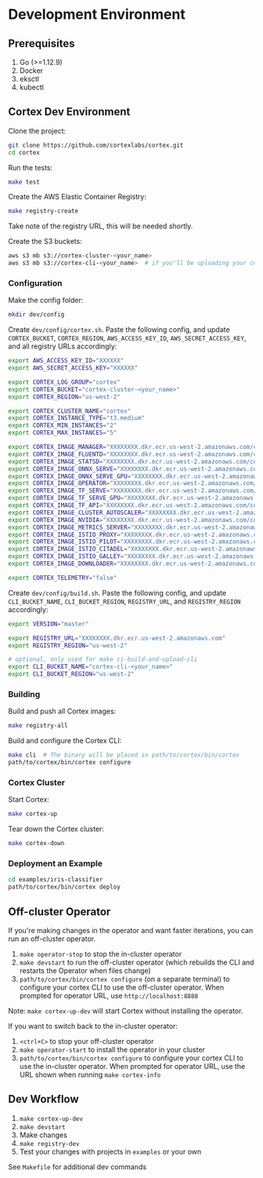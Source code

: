 # Development Environment

## Prerequisites

1. Go (>=1.12.9)
1. Docker
1. eksctl
1. kubectl

## Cortex Dev Environment

Clone the project:

```bash
git clone https://github.com/cortexlabs/cortex.git
cd cortex
```

Run the tests:

```bash
make test
```

Create the AWS Elastic Container Registry:

```bash
make registry-create
```

Take note of the registry URL, this will be needed shortly.

Create the S3 buckets:

```bash
aws s3 mb s3://cortex-cluster-<your_name>
aws s3 mb s3://cortex-cli-<your_name>  # if you'll be uploading your compiled CLI
```

### Configuration

Make the config folder:

```bash
mkdir dev/config
```

Create `dev/config/cortex.sh`. Paste the following config, and update `CORTEX_BUCKET`, `CORTEX_REGION`, `AWS_ACCESS_KEY_ID`, `AWS_SECRET_ACCESS_KEY`, and all registry URLs accordingly:

```bash
export AWS_ACCESS_KEY_ID="XXXXXX"
export AWS_SECRET_ACCESS_KEY="XXXXXX"

export CORTEX_LOG_GROUP="cortex"
export CORTEX_BUCKET="cortex-cluster-<your_name>"
export CORTEX_REGION="us-west-2"

export CORTEX_CLUSTER_NAME="cortex"
export CORTEX_INSTANCE_TYPE="t3.medium"
export CORTEX_MIN_INSTANCES="2"
export CORTEX_MAX_INSTANCES="5"

export CORTEX_IMAGE_MANAGER="XXXXXXXX.dkr.ecr.us-west-2.amazonaws.com/cortexlabs/manager:latest"
export CORTEX_IMAGE_FLUENTD="XXXXXXXX.dkr.ecr.us-west-2.amazonaws.com/cortexlabs/fluentd:latest"
export CORTEX_IMAGE_STATSD="XXXXXXXX.dkr.ecr.us-west-2.amazonaws.com/cortexlabs/statsd:latest"
export CORTEX_IMAGE_ONNX_SERVE="XXXXXXXX.dkr.ecr.us-west-2.amazonaws.com/cortexlabs/onnx-serve:latest"
export CORTEX_IMAGE_ONNX_SERVE_GPU="XXXXXXXX.dkr.ecr.us-west-2.amazonaws.com/cortexlabs/onnx-serve-gpu:latest"
export CORTEX_IMAGE_OPERATOR="XXXXXXXX.dkr.ecr.us-west-2.amazonaws.com/cortexlabs/operator:latest"
export CORTEX_IMAGE_TF_SERVE="XXXXXXXX.dkr.ecr.us-west-2.amazonaws.com/cortexlabs/tf-serve:latest"
export CORTEX_IMAGE_TF_SERVE_GPU="XXXXXXXX.dkr.ecr.us-west-2.amazonaws.com/cortexlabs/tf-serve-gpu:latest"
export CORTEX_IMAGE_TF_API="XXXXXXXX.dkr.ecr.us-west-2.amazonaws.com/cortexlabs/tf-api:latest"
export CORTEX_IMAGE_CLUSTER_AUTOSCALER="XXXXXXXX.dkr.ecr.us-west-2.amazonaws.com/cortexlabs/cluster-autoscaler:latest"
export CORTEX_IMAGE_NVIDIA="XXXXXXXX.dkr.ecr.us-west-2.amazonaws.com/cortexlabs/nvidia:latest"
export CORTEX_IMAGE_METRICS_SERVER="XXXXXXXX.dkr.ecr.us-west-2.amazonaws.com/cortexlabs/metrics-server:latest"
export CORTEX_IMAGE_ISTIO_PROXY="XXXXXXXX.dkr.ecr.us-west-2.amazonaws.com/cortexlabs/istio-proxy:latest"
export CORTEX_IMAGE_ISTIO_PILOT="XXXXXXXX.dkr.ecr.us-west-2.amazonaws.com/cortexlabs/istio-pilot:latest"
export CORTEX_IMAGE_ISTIO_CITADEL="XXXXXXXX.dkr.ecr.us-west-2.amazonaws.com/cortexlabs/istio-citadel:latest"
export CORTEX_IMAGE_ISTIO_GALLEY="XXXXXXXX.dkr.ecr.us-west-2.amazonaws.com/cortexlabs/istio-galley:latest"
export CORTEX_IMAGE_DOWNLOADER="XXXXXXXX.dkr.ecr.us-west-2.amazonaws.com/cortexlabs/downloader:latest"

export CORTEX_TELEMETRY="false"
```

Create `dev/config/build.sh`. Paste the following config, and update `CLI_BUCKET_NAME`, `CLI_BUCKET_REGION`, `REGISTRY_URL`, and `REGISTRY_REGION` accordingly:

```bash
export VERSION="master"

export REGISTRY_URL="XXXXXXXX.dkr.ecr.us-west-2.amazonaws.com"
export REGISTRY_REGION="us-west-2"

# optional, only used for make ci-build-and-upload-cli
export CLI_BUCKET_NAME="cortex-cli-<your_name>"
export CLI_BUCKET_REGION="us-west-2"
```

### Building

Build and push all Cortex images:

```bash
make registry-all
```

Build and configure the Cortex CLI:

```bash
make cli  # The binary will be placed in path/to/cortex/bin/cortex
path/to/cortex/bin/cortex configure
```

### Cortex Cluster

Start Cortex:

```bash
make cortex-up
```

Tear down the Cortex cluster:

```bash
make cortex-down
```

### Deployment an Example

```bash
cd examples/iris-classifier
path/to/cortex/bin/cortex deploy
```

## Off-cluster Operator

If you're making changes in the operator and want faster iterations, you can run an off-cluster operator.

1. `make operator-stop` to stop the in-cluster operator
1. `make devstart` to run the off-cluster operator (which rebuilds the CLI and restarts the Operator when files change)
1. `path/to/cortex/bin/cortex configure` (on a separate terminal) to configure your cortex CLI to use the off-cluster operator. When prompted for operator URL, use `http://localhost:8888`

Note: `make cortex-up-dev` will start Cortex without installing the operator.

If you want to switch back to the in-cluster operator:

1. `<ctrl+C>` to stop your off-cluster operator
1. `make operator-start` to install the operator in your cluster
1. `path/to/cortex/bin/cortex configure` to configure your cortex CLI to use the in-cluster operator. When prompted for operator URL, use the URL shown when running `make cortex-info`

## Dev Workflow

1. `make cortex-up-dev`
1. `make devstart`
1. Make changes
1. `make registry-dev`
1. Test your changes with projects in `examples` or your own

See `Makefile` for additional dev commands
